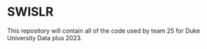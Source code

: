 # SWISLR

This repository will contain all of the code used by team 25 for Duke University Data plus 2023.
